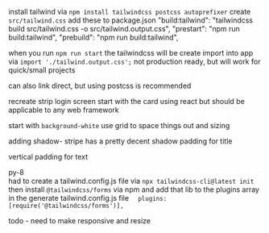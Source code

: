 install tailwind via 
`npm install tailwindcss postcss autoprefixer`
create `src/tailwind.css`
add these to package.json
"build:tailwind": "tailwindcss build src/tailwind.css -o src/tailwind.output.css",
    "prestart": "npm run build:tailwind",
    "prebuild": "npm run build:tailwind",

when you run `npm run start` the tailwindcss will be create
import into app via 
`import './tailwind.output.css';`
not production ready, but will work for quick/small projects

can also link direct, but using postcss is recommended

recreate strip login screen
start with the card
using react but should be applicable to any web framework

start with `background-white`
use grid to space things out and sizing

adding shadow- stripe has a pretty decent shadow
padding for title

vertical padding for text <div class="py-8 ...">py-8</div>
had to create a tailwind.config.js file via `npx tailwindcss-cli@latest init`
then install `@tailwindcss/forms` via npm
and add that lib to the plugins array in the generate tailwind.config.js file
`  plugins: [require('@tailwindcss/forms')],`

todo - need to make responsive and resize
